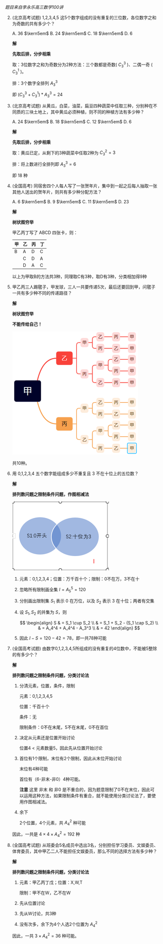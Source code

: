 *题目来自李永乐高三数学100讲*


2. (北京高考试题) 1,2,3,4,5 这5个数字组成的没有重复的三位数，各位数字之和为奇数的共有多少个？

    A. 36 $\kern5em$ B. 24 $\kern5em$ C. 18 $\kern5em$ D. 6

    **解** 

    **先取后排，分步相乘**

    取：3位数字之和为奇数分为2种方法：三个数都是奇数( $C_3^3$ )、二偶一奇 ( $C_3^1$ )。

    排：3个数字全排列 $A_3^3$

    即 $(C_3^3 + C_3^1)*A_3^3 = 24$

4. (北京高考试题) 从黄瓜，白菜，油菜，扁豆四种蔬菜中任取三种，分别种在不同质的三块土地上，其中黄瓜必须种植，则不同的种植方法有多少种？

    A. 24 $\kern5em$ B. 18 $\kern5em$ C. 12 $\kern5em$ D. 6

    **解**

    **先取后排，分步相乘**

    取：黄瓜已定，从剩下的3种蔬菜中任取2种为 $C_3^2 = 3$

    排：将上数进行全排列即 $A_3^3 = 6$

    即 18 种

8. (全国高考) 同宿舍四个人每人写了一张贺年片，集中到一起之后每人抽取一张其他人送出的贺年片，则共有多少种分配方法？

    A. 6 $\kern5em$ B. 9 $\kern5em$ C. 11 $\kern5em$ D. 23

    **解**

    **树状图穷举**

    甲乙丙丁写了 ABCD 四张卡，则：

    |甲|乙|丙|丁|
    |--|--|--|--|
    |B|A|D|C|
    | |C|D|A|
    | |D|A|C|

    以上为甲取B的方法共3种，同理取C有3种，取D有3种，分类相加得9种

9. 甲乙丙三人踢毽子，甲发球，三人一共要传递5次，最后还要回到甲，问毽子一共有多少种不同的传递路径？

    **解**

    **树状图穷举**

    **不能传给自己！**

    ![img](./img/img224-8.png)

    共10种。

11. 用 0,1,2,3,4 五个数字能组成多少不重复且 3 不在十位上的五位数？

    **解**

    **排列数问题之限制条件问题，作图相减法**

    ![img](img/img225-11.png)

    1. 元素：0,1,2,3,4；位置：万千百十个；限制：0不在万，3不在十
    2. 忽略所有限制画全集 $I=A_5^5=120$ 
    3. 分别画出限制集 $S_1$ 表示 0 在万位，以及 $S_2$ 表示 3 在十位；两者有交集
    4. 设 $S_1, S_2$ 的并集为 $S$，则

        $$
        \begin{align}
        S & = S_1 \cup S_2 \\
        & = S_1 + S_2 - (S_1 \cap S_2) \\
        & = A_4^4 + A_4^4 - A_3^3 \\
        & = 42
        \end{align}
        $$
        
    5. 因此 $I-S=120-42=78$，即一共78种可能

12. (全国高考试题) 由数字0,1,2,3,4,5所组成的没有重复的4位数中，不能被5整除的有多少个？

    **解**

    **排列数问题之限制条件问题，分类讨论法**

    1. 分清元素，位置，条件，限制

        元素：0,1,2,3,4,5

        位置：千百十个

        条件：无

        限制条件：0不在末尾，5不在末尾，0不在首位

    2. 决定从元素还是位置开始讨论

        位置4 < 元素数量5，因此先从位置开始讨论

    3. 首位有1个限制，末位有2个限制，因此从末位开始讨论

        末位有4种可能

        首位有（6-非末-非0）4种可能。

        **注意** 这里 非末 和 非0 是不重合的，因为题意限制了0不在末位，因此可以运用这种方法，如果限制条件有重合，就不能使用分类讨论法了，要使用作图相减法。

    4. 余下

        2个位置，4个元素，共 $A_4^2$ 种可能

    因此，一共是 $4\times 4 \times A_4^2= 192$ 种

13. (全国高考试题) 从班委会5名成员中选出3名，分别担任学习委员、文娱委员、体育委员，其中甲乙二人不能担任文娱委员，那么不同的选择方法有多少种？

    **解**

    **排列数问题之限制条件问题，分类讨论法**

    1. 元素：甲乙丙丁戊；位置：X,W,T

        限制：甲不在W，乙不在W
    2. 先从位置讨论
    3. 先从W讨论，共3种
    4. 没有次多，余下为4个人选2个位置为 $A_4^2$

    因此，一共 $3\times A_4^2 = 36$ 种可能。
